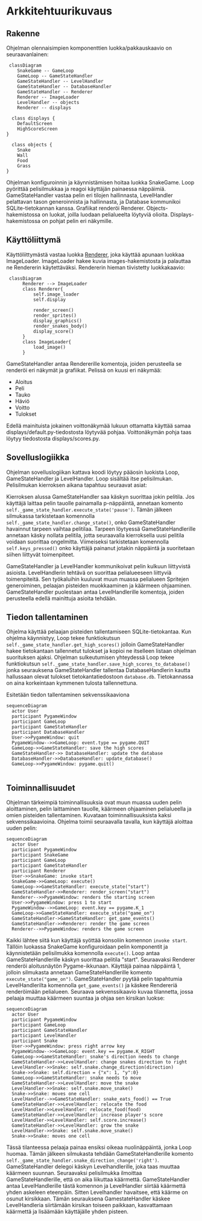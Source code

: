 # Arkkitehtuurikuvaus 

## Rakenne
Ohjelman olennaisimpien komponenttien luokka/pakkauskaavio on seuraavanlainen:

```mermaid
 classDiagram
    SnakeGame -- GameLoop
    GameLoop -- GameStateHandler
    GameStateHandler -- LevelHandler
    GameStateHandler -- DatabaseHandler
    GameStateHandler -- Renderer
    Renderer -- ImageLoader
    LevelHandler -- objects
    Renderer -- displays

  class displays {
    DefaultScreen
    HighScoreScreen
}

  class objects {
    Snake
    Wall
    Food
    Grass
}
```

Ohjelman konfiguroinnin ja käynnistämisen hoitaa luokka SnakeGame. Loop pyörittää pelisilmukkaa ja reagoi käyttäjän painaessa näppäimiä. GameStateHandler vastaa pelin eri tilojen hallinnasta, LevelHandler pelattavan tason generoinnista ja hallinnasta, ja Database kommunikoi SQLite-tietokannan kanssa. Grafiikat renderöi Renderer. Objects-hakemistossa on luokat, joilla luodaan pelialueelta löytyviä olioita. Displays-hakemistossa on pohjat pelin eri näkymille.

## Käyttöliittymä

Käyttöliittymästä vastaa luokka [Renderer](https://github.com/valttteri/ot-harjoitustyo/blob/main/snakegame/src/rendering.py), joka käyttää apunaan luokkaa ImageLoader. ImageLoader hakee kuvia images-hakemistosta ja palauttaa ne Rendererin käytettäväksi. Rendererin hieman tiivistetty luokkakaavio:

```mermaid
 classDiagram
      Renderer --> ImageLoader
      class Renderer{
          self.image_loader
          self.display

          render_screen()
          render_sprites()
          display_graphics()
          render_snakes_body()
          display_score()
      }
      class ImageLoader{
          load_image()
      }
```

GameStateHandler antaa Rendererille komentoja, joiden perusteella se renderöi eri näkymät ja grafiikat. Pelissä on kuusi eri näkymää:

- Aloitus
- Peli
- Tauko
- Häviö
- Voitto
- Tulokset

Edellä mainituista jokainen voittonäkymää lukuun ottamatta käyttää samaa displays/default.py-tiedostosta löytyvää pohjaa. Voittonäkymän pohja taas löytyy tiedostosta displays/scores.py.

## Sovelluslogiikka

Ohjelman sovelluslogiikan kattava koodi löytyy pääosin luokista Loop, GameStateHandler ja LevelHandler. Loop sisältää itse pelisilmukan. Pelisilmukan kierroksen aikana tapahtuu seuraavat asiat:

Kierroksen alussa GameStateHandler saa käskyn suorittaa jokin pelitila. Jos käyttäjä laittaa pelin tauolle painamalla p-näppäintä, annetaan komento `self._game_state_handler.execute_state('pause')`. Tämän jälkeen silmukassa tarkistetaan komennolla `self._game_state_handler.change_state()`, onko GameStateHandler havainnut tarpeen vaihtaa pelitilaa. Tarpeen löytyessä GameStateHandlerille annetaan käsky nollata pelitila,
jotta seuraavalla kierroksella uusi pelitila voidaan suorittaa ongelmitta. Viimeiseksi tarkistetaan komennolla `self.keys_pressed()` onko käyttäjä painanut jotakin näppäintä ja suoritetaan siihen liittyvät toimenpiteet.

GameStateHandler ja LevelHandler kommunikoivat pelin kulkuun liittyvistä asioista. LevelHandlerin tehtävä on suorittaa pelialueeseen liittyviä toimenpiteitä. Sen työkaluihin kuuluvat muun muassa pelialueen Spritejen generoiminen, pelaajan pisteiden muokkaaminen ja käärmeen ohjaaminen. GameStateHandler puolestaan antaa LevelHandlerille komentoja, joiden perusteella edellä mainittuja asioita tehdään.

## Tiedon tallentaminen

Ohjelma käyttää pelaajan pisteiden tallentamiseen SQLite-tietokantaa. Kun ohjelma käynnistyy, Loop tekee funktiokutsun `self._game_state_handler.get_high_scores()`
jolloin GameStateHandler hakee tietokantaan tallennetut tulokset ja kopioi ne itselleen listaan ohjelman suorituksen ajaksi. Ohjelman sulkeutumisen yhteydessä
Loop tekee funktiokutsun `self._game_state_handler.save_high_scores_to_database()` jonka seurauksena GameStateHandler tallentaa DatabaseHandlerin kautta hallussaan olevat tulokset tietokantatiedostoon `database.db`.
Tietokannassa on aina korkeintaan kymmenen tulosta tallennettuna.

Esitetään tiedon tallentaminen sekvenssikaaviona
```mermaid
sequenceDiagram
  actor User
  participant PygameWindow
  participant GameLoop
  participant GameStateHandler
  participant DatabaseHandler
  User->>PygameWindow: quit
  PygameWindow-->>GameLoop: event.type == pygame.QUIT
  GameLoop->>GameStateHandler: save the high scores
  GameStateHandler->> DatabaseHandler: update the database
  DatabaseHandler->>DatabaseHandler: update_database()
  GameLoop->>PygameWindow: pygame.quit()
  
```

## Toiminnallisuudet

Ohjelman tärkeimpiä toiminnallisuuksia ovat muun muassa uuden pelin aloittaminen, pelin laittaminen tauolle, käärmeen ohjaaminen pelialueella ja omien pisteiden tallentaminen.
Kuvataan toiminnallisuuksista kaksi sekvenssikaavioina. Ohjelma toimii seuraavalla tavalla, kun käyttäjä aloittaa uuden pelin:

```mermaid
sequenceDiagram
  actor User
  participant PygameWindow
  participant SnakeGame
  participant GameLoop
  participant GameStateHandler
  participant Renderer
  User->>SnakeGame: invoke start
  SnakeGame->>GameLoop: execute()
  GameLoop->>GameStateHandler: execute_state("start")
  GameStateHandler->>Renderer: render_screen("start")
  Renderer-->>PygameWindow: renders the starting screen
  User->>PygameWindow: press 1 to start
  PygameWindow-->>GameLoop: event.key == pygame.K_1
  GameLoop->>GameStateHandler: execute_state("game_on")
  GameStateHandler->GameStateHandler: get_game_events()
  GameStateHandler->>Renderer: render the game screen
  Renderer-->>PygameWindow: renders the game screen
```

Kaikki lähtee siitä kun käyttäjä syöttää konsoliin komennon `invoke start`. Tällöin luokassa SnakeGame konfiguroidaan pelin komponentit ja käynnistetään pelisilmukka komennolla `execute()`.
Loop antaa GameStateHandlerille käskyn suorittaa pelitila "start". Seuraavaksi Renderer renderöi aloitusnäytön Pygame-ikkunaan. Käyttäjä painaa näppäintä 1, jolloin silmukasta annetaan GameStateHandlerille
komento `execute_state("game_on")`. GameStateHandler pyytää pelin tapahtumia LevelHandlerilta komennolla `get_game_events()` ja käskee Rendereriä renderöimään pelialueen.
Seuraava sekvenssikaavio kuvaa tilannetta, jossa pelaaja muuttaa käärmeen suuntaa ja ohjaa sen kirsikan luokse:

```mermaid
sequenceDiagram
  actor User
  participant PygameWindow
  participant GameLoop
  participant GameStateHandler
  participant LevelHandler
  participant Snake
  User->>PygameWindow: press right arrow key
  PygameWindow-->>GameLoop: event.key == pygame.K_RIGHT 
  GameLoop->>GameStateHandler: snake's direction needs to change
  GameStateHandler->>LevelHandler: change snakes direction to right
  LevelHandler->>Snake: self.snake.change_direction(direction)
  Snake->>Snake: self.direction = {"x": 1, "y":0}
  GameLoop->>GameStateHandler: snake needs to move
  GameStateHandler->>LevelHandler: move the snake
  LevelHandler->>Snake: self.snake.move_snake()
  Snake->>Snake: moves one cell
  LevelHandler-->>GameStateHandler: snake_eats_food() == True
  GameStateHandler->>LevelHandler: relocate the food
  LevelHandler->>LevelHandler: relocate_food(food)
  GameStateHandler->>LevelHandler: increase player's score
  LevelHandler->>LevelHandler: self.score.increase()
  GameStateHandler->>LevelHandler: grow the snake
  LevelHandler->>Snake: self.snake.move_snake()
  Snake->>Snake: moves one cell
```

Tässä tilanteessa pelaaja painaa ensiksi oikeaa nuolinäppäintä, jonka Loop huomaa. Tämän jälkeen silmukasta tehdään GameStateHandlerille komento `self._game_state_handler.snake_direction_change('right')`. GameStateHandler delegoi käskyn Levelhandlerille, joka taas muuttaa käärmeen suunnan. Seuraavaksi pelisilmukka ilmoittaa GameStateHandlerille, että on aika liikuttaa käärmettä. GameStateHandler antaa LevelHandlerille tästä komennon ja LevelHandler siirtää käärmettä yhden askeleen eteenpäin. Sitten Levelhandler havaitsee, että käärme on osunut kirsikkaan. Tämän seurauksena GamestateHandler käskee LevelHandleria siirtämään kirsikan toiseen paikkaan, kasvattamaan käärmettä ja lisäämään käyttäjälle yhden pisteen.

